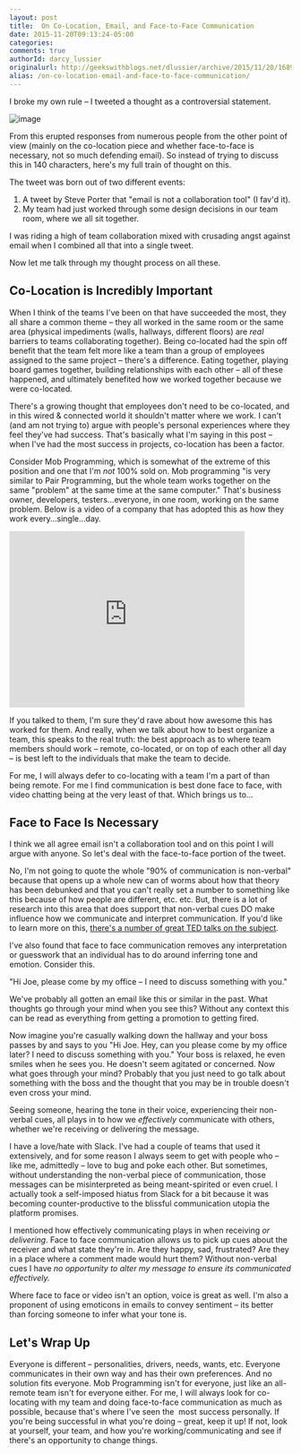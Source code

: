 ```yaml
---
layout: post
title:  On Co-Location, Email, and Face-to-Face Communication
date: 2015-11-20T09:13:24-05:00
categories:
comments: true
authorId: darcy_lussier
originalurl: http://geekswithblogs.net/dlussier/archive/2015/11/20/168972.aspx
alias: /on-co-location-email-and-face-to-face-communication/
---
```



I broke my own rule – I tweeted a thought as a controversial statement.

<!--more-->
![image][1]

From this erupted responses from numerous people from the other point of view (mainly on the co-location piece and whether face-to-face is necessary, not so much defending email). So instead of trying to discuss this in 140 characters, here's my full train of thought on this.

The tweet was born out of two different events:

1) A tweet by Steve Porter that "email is not a collaboration tool" (I fav'd it).
2) My team had just worked through some design decisions in our team room, where we all sit together.

I was riding a high of team collaboration mixed with crusading angst against email when I combined all that into a single tweet.

Now let me talk through my thought process on all these.

## Co-Location is Incredibly Important

When I think of the teams I've been on that have succeeded the most, they all share a common theme – they all worked in the same room or the same area (physical impediments (walls, hallways, different floors) are *real* barriers to teams collaborating together). Being co-located had the spin off benefit that the team felt more like a team than a group of employees assigned to the same project – there's a difference. Eating together, playing board games together, building relationships with each other – all of these happened, and ultimately benefited how we worked together because we were co-located.

There's a growing thought that employees don't need to be co-located, and in this wired &amp; connected world it shouldn't matter where we work. I can't (and am not trying to) argue with people's personal experiences where they feel they've had success. That's basically what I'm saying in this post – when I've had the most success in projects, co-location has been a factor.

Consider Mob Programming, which is somewhat of the extreme of this position and one that I'm *not* 100% sold on. Mob programming "is very similar to Pair Programming, but the whole team works together on the same "problem" at the same time at the same computer." That's business owner, developers, testers…everyone, in one room, working on the same problem. Below is a video of a company that has adopted this as how they work every…single…day.

<iframe height="315" src="https://www.youtube.com/embed/p_pvslS4gEI" frameborder="0" width="420" allowfullscreen="allowfullscreen"></iframe>

If you talked to them, I'm sure they'd rave about how awesome this has worked for them. And really, when we talk about how to best organize a team, this speaks to the real truth: the best approach as to where team members should work – remote, co-located, or on top of each other all day – is best left to the individuals that make the team to decide.

For me, I will always defer to co-locating with a team I'm a part of than being remote. For me I find communication is best done face to face, with video chatting being at the very least of that. Which brings us to…

## Face to Face Is Necessary

I think we all agree email isn't a collaboration tool and on this point I will argue with anyone. So let's deal with the face-to-face portion of the tweet.

No, I'm not going to quote the whole "90% of communication is non-verbal" because that opens up a whole new can of worms about how that theory has been debunked and that you can't really set a number to something like this because of how people are different, etc. etc. But, there is a lot of research into this area that does support that non-verbal cues DO make influence how we communicate and interpret communication. If you'd like to learn more on this, [there's a number of great TED talks on the subject][2].

I've also found that face to face communication removes any interpretation or guesswork that an individual has to do around inferring tone and emotion. Consider this.

"Hi Joe, please come by my office – I need to discuss something with you."

We've probably all gotten an email like this or similar in the past. What thoughts go through your mind when you see this? Without any context this can be read as everything from getting a promotion to getting fired.

Now imagine you're casually walking down the hallway and your boss passes by and says to you "Hi Joe. Hey, can you please come by my office later? I need to discuss something with you." Your boss is relaxed, he even smiles when he sees you. He doesn't seem agitated or concerned. Now what goes through your mind? Probably that you just need to go talk about something with the boss and the thought that you may be in trouble doesn't even cross your mind.

Seeing someone, hearing the tone in their voice, experiencing their non-verbal cues, all plays in to how we _effectively_ communicate with others, whether we're receiving or delivering the message.

I have a love/hate with Slack. I've had a couple of teams that used it extensively, and for some reason I always seem to get with people who – like me, admittedly – love to bug and poke each other. But sometimes, without understanding the non-verbal piece of communication, those messages can be misinterpreted as being meant-spirited or even cruel. I actually took a self-imposed hiatus from Slack for a bit because it was becoming counter-productive to the blissful communication utopia the platform promises.

I mentioned how effectively communicating plays in when receiving _or delivering_. Face to face communication allows us to pick up cues about the receiver and what state they're in. Are they happy, sad, frustrated? Are they in a place where a comment made would hurt them? Without non-verbal cues I have _no opportunity to alter my message to ensure its communicated effectively._

Where face to face or video isn't an option, voice is great as well. I'm also a proponent of using emoticons in emails to convey sentiment – its better than forcing someone to infer what your tone is.

## Let's Wrap Up

Everyone is different – personalities, drivers, needs, wants, etc. Everyone communicates in their own way and has their own preferences. And no solution fits everyone. Mob Programming isn't for everyone, just like an all-remote team isn't for everyone either. For me, I will always look for co-locating with my team and doing face-to-face communication as much as possible, because that's where I've seen the&nbsp; most success personally. If you're being successful in what you're doing – great, keep it up! If not, look at yourself, your team, and how you're working/communicating and see if there's an opportunity to change things.

[1]: https://gwb.blob.core.windows.net/dlussier/WindowsLiveWriter/OnCoLocationEmailandFaceToFaceCommunicat_6672/image_thumb.png
[2]: https://www.google.ca/webhp?sourceid=chrome-instant&amp;ion=1&amp;espv=2&amp;ie=UTF-8#q=ted+talks+non+verbal+communication
  